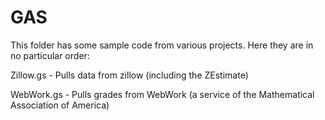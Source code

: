 # GAS

This folder has some sample code from various projects. Here they are in no particular order:

Zillow.gs - Pulls data from zillow (including the ZEstimate)

WebWork.gs - Pulls grades from WebWork (a service of the Mathematical Association of America)
